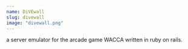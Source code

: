```yaml
---
name: DiVEwall
slug: divewall
image: "divewall.png"
---
```


a server emulator for the arcade game WACCA written in ruby on rails.